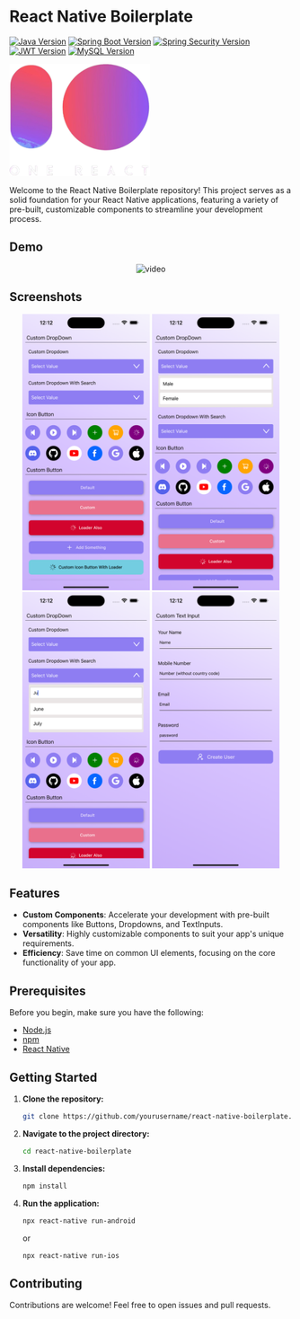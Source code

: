 # React Native Boilerplate
[![Java Version](https://img.shields.io/badge/Java-17-green.svg)](https://docs.oracle.com/en/java/javase/11/)
[![Spring Boot Version](https://img.shields.io/badge/Spring%20Boot-3.2.0-green.svg)](https://spring.io/projects/spring-boot)
[![Spring Security Version](https://img.shields.io/badge/Spring%20Security-green.svg)](https://spring.io/projects/spring-security)
[![JWT Version](https://img.shields.io/badge/JWT-0.11.5-green.svg)](https://github.com/jwtk/jjwt)
[![MySQL Version](https://img.shields.io/badge/MySQL-8.0-blue.svg)](https://www.mysql.com/)

 <img src="./src/assets/img/logo.png" alt="logo" width="250" height="200">

Welcome to the React Native Boilerplate repository! This project serves as a solid foundation for your React Native applications, featuring a variety of pre-built, customizable components to streamline your development process.

## Demo

<div align="center">
  <img src="./src/assets/gitAssets/video.gif" alt="video" width="45%">
</div>

## Screenshots

<div align="center">
  <img src="./src/assets/gitAssets/ss1.png" alt="Image 1" width="45%">
  <img src="./src/assets/gitAssets/ss2.png" alt="Image 2" width="45%">
</div>

<div align="center">
  <img src="./src/assets/gitAssets/ss3.png" alt="Image 3" width="45%">
  <img src="./src/assets/gitAssets/ss4.png" alt="Image 4" width="45%">
</div>

## Features

- **Custom Components**: Accelerate your development with pre-built components like Buttons, Dropdowns, and TextInputs.
- **Versatility**: Highly customizable components to suit your app's unique requirements.
- **Efficiency**: Save time on common UI elements, focusing on the core functionality of your app.

## Prerequisites

Before you begin, make sure you have the following:

- [Node.js](https://nodejs.org/)
- [npm](https://www.npmjs.com/)
- [React Native](https://reactnative.dev/)

## Getting Started

1. **Clone the repository:**

    ```bash
    git clone https://github.com/yourusername/react-native-boilerplate.git
    ```

2. **Navigate to the project directory:**

    ```bash
    cd react-native-boilerplate
    ```

3. **Install dependencies:**

    ```bash
    npm install
    ```

4. **Run the application:**

    ```bash
    npx react-native run-android
    ```

    or

    ```bash
    npx react-native run-ios
    ```

## Contributing

Contributions are welcome! Feel free to open issues and pull requests.
